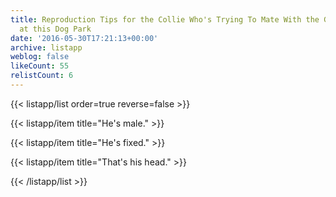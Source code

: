```yaml
---
title: Reproduction Tips for the Collie Who's Trying To Mate With the Golden Retriever
  at this Dog Park
date: '2016-05-30T17:21:13+00:00'
archive: listapp
weblog: false
likeCount: 55
relistCount: 6
---
```



{{< listapp/list order=true reverse=false >}}

   {{< listapp/item title="He's male." >}}

   {{< listapp/item title="He's fixed." >}}

   {{< listapp/item title="That's his head." >}}

{{< /listapp/list >}}
